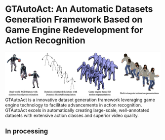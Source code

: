 # GTAutoAct: An Automatic Datasets Generation Framework Based on Game Engine Redevelopment for Action Recognition
![overall](/resources/overall.png)
GTAutoAct is a innovative dataset generation framework leveraging game engine technology to facilitate advancements in action recognition. 
GTAutoAct excels in automatically creating large-scale, well-annotated datasets with extensive action classes and superior video quality. 

## In processing












